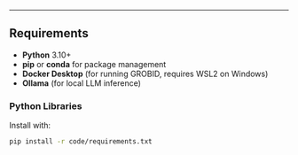 ---

## Requirements

- **Python** 3.10+
- **pip** or **conda** for package management
- **Docker Desktop** (for running GROBID, requires WSL2 on Windows)
- **Ollama** (for local LLM inference)

### Python Libraries
Install with:
```bash
pip install -r code/requirements.txt